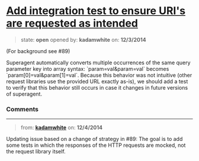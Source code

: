 # [Add integration test to ensure URI&#x27;s are requested as intended](https://github.com/kadamwhite/wordpress-rest-api/issues/91)

> state: **open** opened by: **kadamwhite** on: **12/3/2014**

(For background see #89)

Superagent automatically converts multiple occurrences of the same query parameter key into array syntax: &#x60;param=val&amp;param=val&#x60; becomes &#x60;param[0]=val&amp;param[1]=val&#x60;. Because this behavior was not intuitive (other request libraries use the provided URL exactly as-is), we should add a test to verify that this behavior still occurs in case it changes in future versions of superagent.

### Comments

---
> from: [**kadamwhite**](https://github.com/kadamwhite/wordpress-rest-api/issues/91#issuecomment-65651602) on: **12/4/2014**

Updating issue based on a change of strategy in #89: The goal is to add some tests in which the responses of the HTTP requests are mocked, not the request library itself.

